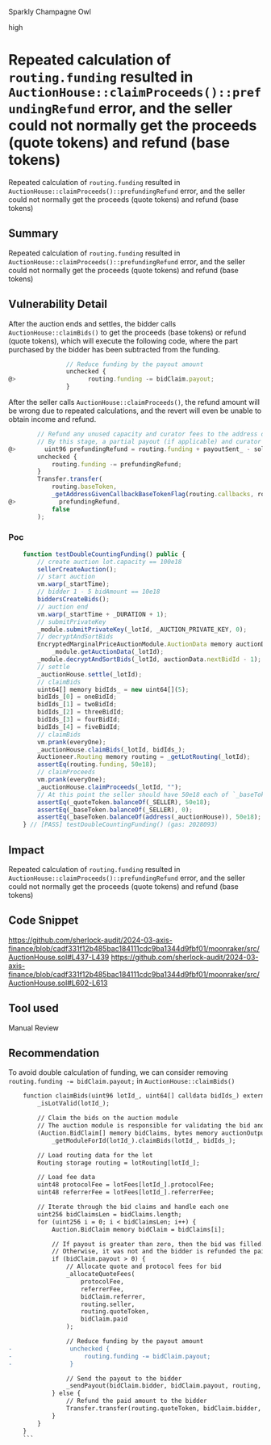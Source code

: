 Sparkly Champagne Owl

high

# Repeated calculation of `routing.funding` resulted in `AuctionHouse::claimProceeds()::prefundingRefund` error, and the seller could not normally get the proceeds (quote tokens) and refund (base tokens)

Repeated calculation of `routing.funding` resulted in `AuctionHouse::claimProceeds()::prefundingRefund` error, and the seller could not normally get the proceeds (quote tokens) and refund (base tokens)
## Summary
Repeated calculation of `routing.funding` resulted in `AuctionHouse::claimProceeds()::prefundingRefund` error, and the seller could not normally get the proceeds (quote tokens) and refund (base tokens)
## Vulnerability Detail
After the auction ends and settles, the bidder calls `AuctionHouse::claimBids()` to get the proceeds (base tokens) or refund (quote tokens), which will execute the following code, where the part purchased by the bidder has been subtracted from the funding.
```js
                // Reduce funding by the payout amount
                unchecked {
@>                    routing.funding -= bidClaim.payout;
                }
```
After the seller calls `AuctionHouse::claimProceeds()`, the refund amount will be wrong due to repeated calculations, and the revert will even be unable to obtain income and refund.
```js
        // Refund any unused capacity and curator fees to the address dictated by the callbacks address
        // By this stage, a partial payout (if applicable) and curator fees have been paid, leaving only the payout amount (`totalOut`) remaining.
@>        uint96 prefundingRefund = routing.funding + payoutSent_ - sold_;
        unchecked {
            routing.funding -= prefundingRefund;
        }
        Transfer.transfer(
            routing.baseToken,
            _getAddressGivenCallbackBaseTokenFlag(routing.callbacks, routing.seller),
@>            prefundingRefund,
            false
        );
```
### Poc
```js
    function testDoubleCountingFunding() public {
        // create auction lot.capacity == 100e18
        sellerCreateAuction();
        // start auction
        vm.warp(_startTime);
        // bidder 1 - 5 bidAmount == 10e18
        biddersCreateBids();
        // auction end
        vm.warp(_startTime + _DURATION + 1);
        // submitPrivateKey
        _module.submitPrivateKey(_lotId, _AUCTION_PRIVATE_KEY, 0);
        // decryptAndSortBids
        EncryptedMarginalPriceAuctionModule.AuctionData memory auctionData =
            _module.getAuctionData(_lotId);
        _module.decryptAndSortBids(_lotId, auctionData.nextBidId - 1);
        // settle
        _auctionHouse.settle(_lotId);
        // claimBids
        uint64[] memory bidIds_ = new uint64[](5);
        bidIds_[0] = oneBidId;
        bidIds_[1] = twoBidId;
        bidIds_[2] = threeBidId;
        bidIds_[3] = fourBidId;
        bidIds_[4] = fiveBidId;
        // claimBids
        vm.prank(everyOne);
        _auctionHouse.claimBids(_lotId, bidIds_);
        Auctioneer.Routing memory routing = _getLotRouting(_lotId);
        assertEq(routing.funding, 50e18);
        // claimProceeds
        vm.prank(everyOne);
        _auctionHouse.claimProceeds(_lotId, "");
        // At this point the seller should have 50e18 each of `_baseToken` and _quoteToken`. But due to repeated calculation of funding, seller._baseToken == 0, _auctionHouse._baseToken == 50e18
        assertEq(_quoteToken.balanceOf(_SELLER), 50e18);
        assertEq(_baseToken.balanceOf(_SELLER), 0);
        assertEq(_baseToken.balanceOf(address(_auctionHouse)), 50e18);
    } // [PASS] testDoubleCountingFunding() (gas: 2028093)
```
## Impact
Repeated calculation of `routing.funding` resulted in `AuctionHouse::claimProceeds()::prefundingRefund` error, and the seller could not normally get the proceeds (quote tokens) and refund (base tokens)
## Code Snippet
https://github.com/sherlock-audit/2024-03-axis-finance/blob/cadf331f12b485bac184111cdc9ba1344d9fbf01/moonraker/src/AuctionHouse.sol#L437-L439
https://github.com/sherlock-audit/2024-03-axis-finance/blob/cadf331f12b485bac184111cdc9ba1344d9fbf01/moonraker/src/AuctionHouse.sol#L602-L613
## Tool used

Manual Review

## Recommendation
To avoid double calculation of funding, we can consider removing `routing.funding -= bidClaim.payout;` in `AuctionHouse::claimBids()`
```diff
    function claimBids(uint96 lotId_, uint64[] calldata bidIds_) external override nonReentrant {
        _isLotValid(lotId_);

        // Claim the bids on the auction module
        // The auction module is responsible for validating the bid and authorizing the caller
        (Auction.BidClaim[] memory bidClaims, bytes memory auctionOutput) =
            _getModuleForId(lotId_).claimBids(lotId_, bidIds_);

        // Load routing data for the lot
        Routing storage routing = lotRouting[lotId_];

        // Load fee data
        uint48 protocolFee = lotFees[lotId_].protocolFee;
        uint48 referrerFee = lotFees[lotId_].referrerFee;

        // Iterate through the bid claims and handle each one
        uint256 bidClaimsLen = bidClaims.length;
        for (uint256 i = 0; i < bidClaimsLen; i++) {
            Auction.BidClaim memory bidClaim = bidClaims[i];

            // If payout is greater than zero, then the bid was filled.
            // Otherwise, it was not and the bidder is refunded the paid amount.
            if (bidClaim.payout > 0) {
                // Allocate quote and protocol fees for bid
                _allocateQuoteFees(
                    protocolFee,
                    referrerFee,
                    bidClaim.referrer,
                    routing.seller,
                    routing.quoteToken,
                    bidClaim.paid
                );

                // Reduce funding by the payout amount
-                unchecked {
-                    routing.funding -= bidClaim.payout;
-                }

                // Send the payout to the bidder
                _sendPayout(bidClaim.bidder, bidClaim.payout, routing, auctionOutput);
            } else {
                // Refund the paid amount to the bidder
                Transfer.transfer(routing.quoteToken, bidClaim.bidder, bidClaim.paid, false);
            }
        }
    }
    ```
